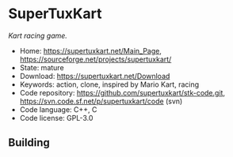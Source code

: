 # SuperTuxKart

_Kart racing game._

- Home: https://supertuxkart.net/Main_Page, https://sourceforge.net/projects/supertuxkart/
- State: mature
- Download: https://supertuxkart.net/Download
- Keywords: action, clone, inspired by Mario Kart, racing
- Code repository: https://github.com/supertuxkart/stk-code.git, https://svn.code.sf.net/p/supertuxkart/code (svn)
- Code language: C++, C
- Code license: GPL-3.0

## Building
